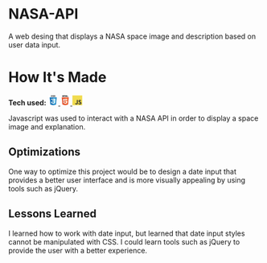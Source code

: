 # NASA-API
A web desing that displays a NASA space image and description based on user data input.

# How It's Made

**Tech used:**
<a href="https://www.w3schools.com/css/" target="_blank" rel="noreferrer"> <img src="https://raw.githubusercontent.com/devicons/devicon/master/icons/css3/css3-original-wordmark.svg" alt="css3" width="20" height="20"/> </a>
<a href="https://www.w3.org/html/" target="_blank" rel="noreferrer"> <img src="https://raw.githubusercontent.com/devicons/devicon/master/icons/html5/html5-original-wordmark.svg" alt="html5" width="20" height="20"/> </a>
<a href="https://developer.mozilla.org/en-US/docs/Web/JavaScript" target="_blank" rel="noreferrer"> <img src="https://raw.githubusercontent.com/devicons/devicon/master/icons/javascript/javascript-original.svg" alt="javascript" width="20" height="20"/> </a>

Javascript was used to interact with a NASA API in order to display a space image and explanation. 

## Optimizations

One way to optimize this project would be to design a date input that provides a better user interface and is more visually appealing by using tools such as jQuery.

## Lessons Learned

I learned how to work with date input, but learned that date input styles cannot be manipulated with CSS. I could learn tools such as jQuery to provide the user with a better experience.
